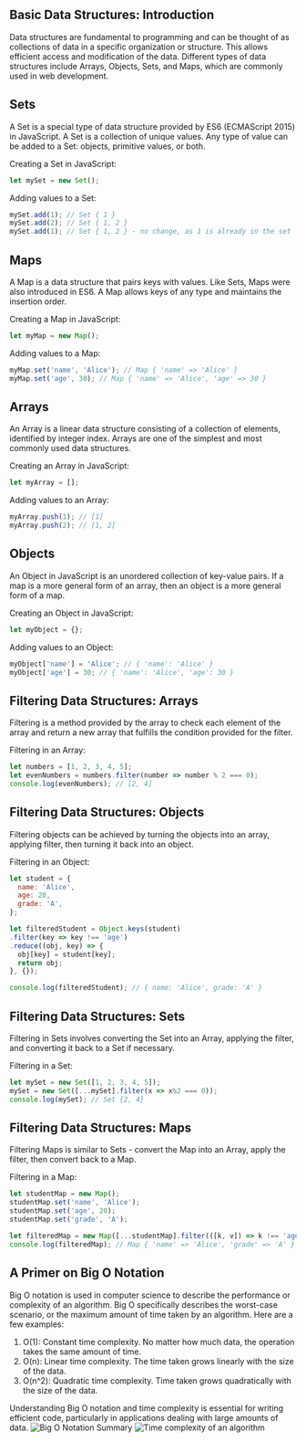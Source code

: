 ## Basic Data Structures: Introduction

Data structures are fundamental to programming and can be thought of as collections of data in a specific organization or structure. This allows efficient access and modification of the data. Different types of data structures include Arrays, Objects, Sets, and Maps, which are commonly used in web development.

## Sets

A Set is a special type of data structure provided by ES6 (ECMAScript 2015) in JavaScript. A Set is a collection of unique values. Any type of value can be added to a Set: objects, primitive values, or both.

Creating a Set in JavaScript:
```javascript
let mySet = new Set();
```
Adding values to a Set:
```javascript
mySet.add(1); // Set { 1 }
mySet.add(2); // Set { 1, 2 }
mySet.add(1); // Set { 1, 2 } - no change, as 1 is already in the set
```

## Maps

A Map is a data structure that pairs keys with values. Like Sets, Maps were also introduced in ES6. A Map allows keys of any type and maintains the insertion order.

Creating a Map in JavaScript:
```javascript
let myMap = new Map();
```
Adding values to a Map:
```javascript
myMap.set('name', 'Alice'); // Map { 'name' => 'Alice' }
myMap.set('age', 30); // Map { 'name' => 'Alice', 'age' => 30 }
```

## Arrays

An Array is a linear data structure consisting of a collection of elements, identified by integer index. Arrays are one of the simplest and most commonly used data structures.

Creating an Array in JavaScript:
```javascript
let myArray = [];
```
Adding values to an Array:
```javascript
myArray.push(1); // [1]
myArray.push(2); // [1, 2]
```

## Objects

An Object in JavaScript is an unordered collection of key-value pairs. If a map is a more general form of an array, then an object is a more general form of a map.

Creating an Object in JavaScript:
```javascript
let myObject = {};
```
Adding values to an Object:
```javascript
myObject['name'] = 'Alice'; // { 'name': 'Alice' }
myObject['age'] = 30; // { 'name': 'Alice', 'age': 30 }
```

## Filtering Data Structures: Arrays

Filtering is a method provided by the array to check each element of the array and return a new array that fulfills the condition provided for the filter.

Filtering in an Array:
```javascript
let numbers = [1, 2, 3, 4, 5];
let evenNumbers = numbers.filter(number => number % 2 === 0);
console.log(evenNumbers); // [2, 4]
```

## Filtering Data Structures: Objects

Filtering objects can be achieved by turning the objects into an array, applying filter, then turning it back into an object.

Filtering in an Object:
```javascript
let student = {
  name: 'Alice',
  age: 20,
  grade: 'A',
};

let filteredStudent = Object.keys(student)
.filter(key => key !== 'age')
.reduce((obj, key) => {
  obj[key] = student[key];
  return obj;
}, {});

console.log(filteredStudent); // { name: 'Alice', grade: 'A' }
```

## Filtering Data Structures: Sets

Filtering in Sets involves converting the Set into an Array, applying the filter, and converting it back to a Set if necessary.

Filtering in a Set:
```javascript
let mySet = new Set([1, 2, 3, 4, 5]);
mySet = new Set([...mySet].filter(x => x%2 === 0));
console.log(mySet); // Set {2, 4}
```

## Filtering Data Structures: Maps

Filtering Maps is similar to Sets - convert the Map into an Array, apply the filter, then convert back to a Map.

Filtering in a Map:
```javascript
let studentMap = new Map();
studentMap.set('name', 'Alice');
studentMap.set('age', 20);
studentMap.set('grade', 'A');

let filteredMap = new Map([...studentMap].filter(([k, v]) => k !== 'age'));
console.log(filteredMap); // Map { 'name' => 'Alice', 'grade' => 'A' }
```

## A Primer on Big O Notation

Big O notation is used in computer science to describe the performance or complexity of an algorithm. Big O specifically describes the worst-case scenario, or the maximum amount of time taken by an algorithm. Here are a few examples:

1. O(1): Constant time complexity. No matter how much data, the operation takes the same amount of time.
2. O(n): Linear time complexity. The time taken grows linearly with the size of the data.
3. O(n^2): Quadratic time complexity. Time taken grows quadratically with the size of the data.

Understanding Big O notation and time complexity is essential for writing efficient code, particularly in applications dealing with large amounts of data.
![Big O Notation Summary](https://images.squarespace-cdn.com/content/v1/51e97622e4b001fd0a6bba71/1521928168525-QM8F87Q76TVYKLO33A0N/Big%2BO%2BNotation%2BSummary.jpg?format=750w)
![Time complexity of an algorithm](https://media.licdn.com/dms/image/C5112AQELJi9rrpPeTw/article-cover_image-shrink_423_752/0/1520133128080?e=1694044800&v=beta&t=bVa3gU7qBgdJz-mCyMxPN92SWhqfmwi1L3C4YjtNjuw)
